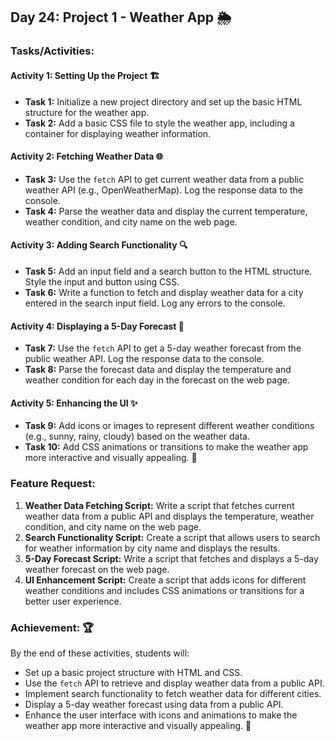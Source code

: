 ## Day 24: Project 1 - Weather App 🌦️

### Tasks/Activities:

#### Activity 1: Setting Up the Project 🏗️
- **Task 1:** Initialize a new project directory and set up the basic HTML structure for the weather app.
- **Task 2:** Add a basic CSS file to style the weather app, including a container for displaying weather information.

#### Activity 2: Fetching Weather Data 🌐
- **Task 3:** Use the `fetch` API to get current weather data from a public weather API (e.g., OpenWeatherMap). Log the response data to the console.
- **Task 4:** Parse the weather data and display the current temperature, weather condition, and city name on the web page.

#### Activity 3: Adding Search Functionality 🔍
- **Task 5:** Add an input field and a search button to the HTML structure. Style the input and button using CSS.
- **Task 6:** Write a function to fetch and display weather data for a city entered in the search input field. Log any errors to the console.

#### Activity 4: Displaying a 5-Day Forecast 📅
- **Task 7:** Use the `fetch` API to get a 5-day weather forecast from the public weather API. Log the response data to the console.
- **Task 8:** Parse the forecast data and display the temperature and weather condition for each day in the forecast on the web page.

#### Activity 5: Enhancing the UI ✨
- **Task 9:** Add icons or images to represent different weather conditions (e.g., sunny, rainy, cloudy) based on the weather data.
- **Task 10:** Add CSS animations or transitions to make the weather app more interactive and visually appealing. 🎨

### Feature Request:
1. **Weather Data Fetching Script:** Write a script that fetches current weather data from a public API and displays the temperature, weather condition, and city name on the web page.
2. **Search Functionality Script:** Create a script that allows users to search for weather information by city name and displays the results.
3. **5-Day Forecast Script:** Write a script that fetches and displays a 5-day weather forecast on the web page.
4. **UI Enhancement Script:** Create a script that adds icons for different weather conditions and includes CSS animations or transitions for a better user experience.

### Achievement: 🏆
By the end of these activities, students will:
* Set up a basic project structure with HTML and CSS.
* Use the `fetch` API to retrieve and display weather data from a public API.
* Implement search functionality to fetch weather data for different cities.
* Display a 5-day weather forecast using data from a public API.
* Enhance the user interface with icons and animations to make the weather app more interactive and visually appealing. 🌟
